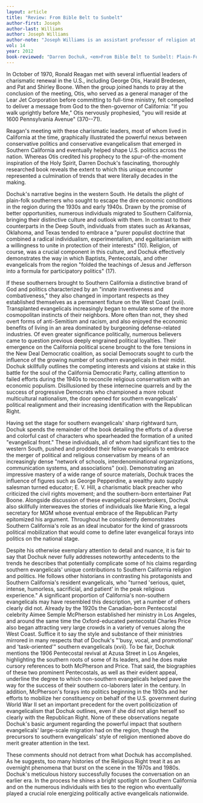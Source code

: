```yaml
---
layout: article
title: "Review: From Bible Belt to Sunbelt"
author-first: Joseph
author-last: Williams
author: Joseph Williams
author-note: "Joseph Williams is an assistant professor of religion at Rutgers University."
vol: 14
year: 2012
book-reviewed: "Darren Dochuk, <em>From Bible Belt to Sunbelt: Plain-Folk Religion, Grassroots Politics, and the Rise of Evangelical Conservatism</em>. New York: W. W. Norton, 2011. xxiv + 520pp. ISBN: 978-0-393-06682-1."
---
```


In October of 1970, Ronald Reagan met with several influential leaders
of charismatic renewal in the U.S., including George Otis, Harald
Bredesen, and Pat and Shirley Boone. When the group joined hands to pray
at the conclusion of the meeting, Otis, who served as a general manager
of the Lear Jet Corporation before committing to full-time ministry,
felt compelled to deliver a message from God to the then-governor of
California: "If you walk uprightly before Me," Otis nervously
prophesied, "you will reside at 1600 Pennsylvania Avenue" (370--71).

Reagan's meeting with these charismatic leaders, most of whom lived in
California at the time, graphically illustrated the powerful nexus
between conservative politics and conservative evangelicalism that
emerged in Southern California and eventually helped shape U.S. politics
across the nation. Whereas Otis credited his prophecy to the
spur-of-the-moment inspiration of the Holy Spirit, Darren Dochuk's
fascinating, thoroughly researched book reveals the extent to which this
unique encounter represented a culmination of trends that were literally
decades in the making.

Dochuk's narrative begins in the western South. He details the plight of
plain-folk southerners who sought to escape the dire economic conditions
in the region during the 1930s and early 1940s. Drawn by the promise of
better opportunities, numerous individuals migrated to Southern
California, bringing their distinctive culture and outlook with them. In
contrast to their counterparts in the Deep South, individuals from
states such as Arkansas, Oklahoma, and Texas tended to embrace a "purer
populist doctrine that combined a radical individualism,
experimentalism, and egalitarianism with a willingness to unite in
protection of their interests" (10). Religion, of course, was a crucial
component in this culture, and Dochuk effectively demonstrates the way
in which Baptists, Pentecostals, and other evangelicals from the region
"folded the teachings of Jesus and Jefferson into a formula for
participatory politics" (17).

If these southerners brought to Southern California a distinctive brand
of God and politics characterized by an "innate inventiveness and
combativeness," they also changed in important respects as they
established themselves as a permanent fixture on the West Coast (xvii).
Transplanted evangelicals increasingly began to emulate some of the more
cosmopolitan instincts of their neighbors. More often than not, they
shed overt forms of anti-Semitism and racism, and also enjoyed the
economic benefits of living in an area dominated by burgeoning
defense-related industries. Of even greater significance politically,
numerous believers came to question previous deeply engrained political
loyalties. Their emergence on the California political scene brought to
the fore tensions in the New Deal Democratic coalition, as social
Democrats sought to curb the influence of the growing number of southern
evangelicals in their midst. Dochuk skillfully outlines the competing
interests and visions at stake in this battle for the soul of the
California Democratic Party, calling attention to failed efforts during
the 1940s to reconcile religious conservatism with an economic populism.
Disillusioned by these internecine quarrels and by the success of
progressive Democrats who championed a more robust multicultural
nationalism, the door opened for southern evangelicals' political
realignment and their increasing identification with the Republican
Right.

Having set the stage for southern evangelicals' sharp rightward turn,
Dochuk spends the remainder of the book detailing the efforts of a
diverse and colorful cast of characters who spearheaded the formation of
a united "evangelical front." These individuals, all of whom had
significant ties to the western South, pushed and prodded their fellow
evangelicals to embrace the merger of political and religious
conservatism by means of an increasingly dense "network of schools,
interdenominational organizations, communication systems, and
associations" (xxi). Demonstrating an impressive mastery of a wide range
of source materials, Dochuk traces the influence of figures such as
George Pepperdine, a wealthy auto supply salesman turned educator; E. V.
Hill, a charismatic black preacher who criticized the civil rights
movement; and the southern-born entertainer Pat Boone. Alongside
discussion of these evangelical powerbrokers, Dochuk also skillfully
interweaves the stories of individuals like Marie King, a legal
secretary for MGM whose eventual embrace of the Republican Party
epitomized his argument. Throughout he consistently demonstrates
Southern California's role as an ideal incubator for the kind of
grassroots political mobilization that would come to define later
evangelical forays into politics on the national stage.

Despite his otherwise exemplary attention to detail and nuance, it is
fair to say that Dochuk never fully addresses noteworthy antecedents to
the trends he describes that potentially complicate some of his claims
regarding southern evangelicals' unique contributions to Southern
California religion and politics. He follows other historians in
contrasting his protagonists and Southern California's resident
evangelicals, who "turned 'serious, quiet, intense, humorless,
sacrificial, and patient' in the peak religious experience." A
significant proportion of California's non-southern evangelicals may
have resembled this description, yet a number of others clearly did not.
Already by the 1920s the Canadian-born Pentecostal celebrity Aimee
Semple McPherson established her ministry in Los Angeles, and around the
same time the Oxford-educated pentecostal Charles Price also began
attracting very large crowds in a variety of venues along the West
Coast. Suffice it to say the style and substance of their ministries
mirrored in many respects that of Dochuk's "'busy, vocal, and
promotional' and 'task-oriented'" southern evangelicals (xvii). To be
fair, Dochuk mentions the 1906 Pentecostal revival at Azusa Street in
Los Angeles, highlighting the southern roots of some of its leaders, and
he does make cursory references to both McPherson and Price. That said,
the biographies of these two prominent Pentecostals, as well as their
evident appeal, underline the degree to which non-southern evangelicals
helped pave the way for the success of their southern co-laborers later
in the century. In addition, McPherson's forays into politics beginning
in the 1930s and her efforts to mobilize her constituency on behalf of
the U.S. government during World War II set an important precedent for
the overt politicization of evangelicalism that Dochuk outlines, even if
she did not align herself so clearly with the Republican Right. None of
these observations negate Dochuk's basic argument regarding the powerful
impact that southern evangelicals' large-scale migration had on the
region, though the precursors to southern evangelicals' style of
religion mentioned above do merit greater attention in the text.

These comments should not detract from what Dochuk has accomplished. As
he suggests, too many histories of the Religious Right treat it as an
overnight phenomena that burst on the scene in the 1970s and 1980s.
Dochuk's meticulous history successfully focuses the conversation on an
earlier era. In the process he shines a bright spotlight on Southern
California and on the numerous individuals with ties to the region who
eventually played a crucial role energizing politically active
evangelicals nationwide.
